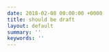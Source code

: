 ```yaml
---
date: 2018-02-08 00:00:00 +0000
title: should be draft
layout: default
summary: ''
keywords: ''
---
```

